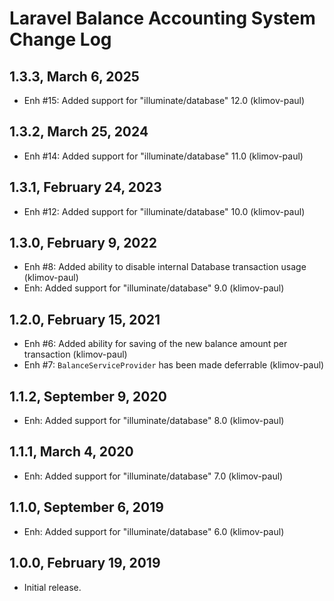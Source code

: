 Laravel Balance Accounting System Change Log
============================================

1.3.3, March 6, 2025
--------------------

- Enh #15: Added support for "illuminate/database" 12.0 (klimov-paul)


1.3.2, March 25, 2024
---------------------

- Enh #14: Added support for "illuminate/database" 11.0 (klimov-paul)


1.3.1, February 24, 2023
------------------------

- Enh #12: Added support for "illuminate/database" 10.0 (klimov-paul)


1.3.0, February 9, 2022
-----------------------

- Enh #8: Added ability to disable internal Database transaction usage (klimov-paul)
- Enh: Added support for "illuminate/database" 9.0 (klimov-paul)


1.2.0, February 15, 2021
------------------------

- Enh #6: Added ability for saving of the new balance amount per transaction (klimov-paul)
- Enh #7: `BalanceServiceProvider` has been made deferrable (klimov-paul)


1.1.2, September 9, 2020
------------------------

- Enh: Added support for "illuminate/database" 8.0 (klimov-paul)


1.1.1, March 4, 2020
--------------------

- Enh: Added support for "illuminate/database" 7.0 (klimov-paul)


1.1.0, September 6, 2019
------------------------

- Enh: Added support for "illuminate/database" 6.0 (klimov-paul)


1.0.0, February 19, 2019
------------------------

- Initial release.
